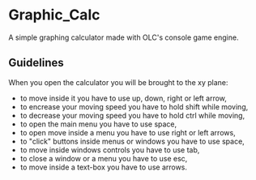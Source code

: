 Graphic_Calc
==============

A simple graphing calculator made with OLC's console game engine.

Guidelines
--------------

When you open the calculator you will be brought to the xy plane:
- to move inside it you have to use up, down, right or left arrow,
- to encrease your moving speed you have to hold shift while moving,
- to decrease your moving speed you have to hold ctrl while moving,
- to open the main menu you have to use space,
- to open move inside a menu you have to use right or left arrows,
- to "click" buttons inside menus or windows you have to use space,
- to move inside windows controls you have to use tab,
- to close a window or a menu you have to use esc,
- to move inside a text-box you have to use arrows.
